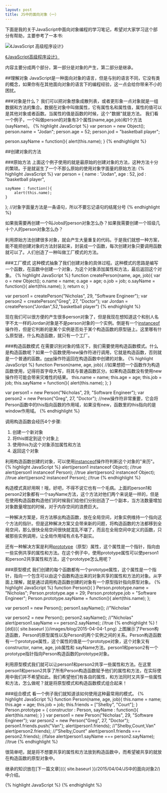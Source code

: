```yaml
---
layout: post
title: JS中的面向对象（一）
---
```

下面是我的关于JavaScript中面向对象编程的学习笔记，希望对大家学习这个部分有帮助，主要参考了一本书:

![《JavaScript 高级程序设计》](http://img3.douban.com/lpic/s8958650.jpg)

[《JavaScript高级程序设计》](http://book.douban.com/subject/10546125/ "《JavaScript高级程序设计》")

内容主要分成两个部分，第一部分是对象的产生，第二部分是继承。

##理解对象
JavaScript是一种面向对象的语言，但是与别的语言不同，它没有类的概念，如果你有在其他面向对象的语言下的编程经验，这一点会给你带来不小的困扰。

###对象是什么？
我们可以把对象想象成散列表，或者更形象一点对象就是一组数据和方法的集合。数据在对象中叫做属性，它有属性名和属性值，属性的值可以是其他对象或者函数。当属性的值是函数的时候，这个"数据"就是方法。
我们看一个例子，一个叫做person的对象有3个属性(name,age,job)和1个方法(sayName)。
{% highlight JavaScript %}
var person  = new Object();
person.name = "Jodan";
person.age  = 52;
person.jod  = "basketball player";

person.sayName = function(){
	alert(this.name);
}
{% endhighlight %}

##创建对象的方法

###原始方法
上面这个例子使用的就是最原始的创建对象的方法，这种方法十分的繁琐。于是就诞生了一个不那么原始的使用对象字面量的原始方法:
{% highlight JavaScript %}
var person  = {
	name : "Jodan",
	age  : 52,
	jod  : "basketball player",

	sayName : function(){
		alert(this.name);
	}
}; //对象字面量方法是一条语句，所以不要忘记语句的结尾分号
{% endhighlight %}

如果我需要再创建一个叫Jobs的person对象怎么办？如果我需要创建一个班级几十个人的person对象怎么办？

利用原始方法创建很多对象，就会产生大量重复的代码。于是我们就想一种方案，能不能把创建对象的方法封装起来，封装成一个函数，每次创建对象只要调用函数就可以了。人们创造了一种叫做工厂模式的方法。

###工厂模式
这种模式抽象了我们创建对象的具体过程。这种模式的思路是编写一个函数，在函数中创建一个对象，为这个对象添加属性和方法，最后返回这个对象。
{% highlight JavaScript %}
function createPerson(name, age, job){
	var o = new Object();
	o.name = name;
	o.age = age;
	o.job = job;
	o.sayName = function(){
		alert(this.name);
	};
	return o;
}

var person1 = createPerson("Nicholas", 29, "Software Engineer");
var person2 = createPerson("Greg", 27, "Doctor");
var Jordan  = createPerson("Jordan",52,"basketball player")
{% endhighlight %}

现在我们可以很方便的产生很多person对象了，但是我现在想知道这个和别人名字不太一样的Jordan对象是不是person对象的一个实例。倒是有一个[instanceof](https://developer.mozilla.org/zh-CN/docs/Web/JavaScript/Reference/Operators/instanceof)操作符，但是它判断的是某个实例是否处于某个构造函数的原型链上。这里哪有什么原型链，什么构造函数，就只有一个工厂。

###构造函数模式
在需要识别对象的情况下，我们需要使用构造函数模式。什么是构造函数呢？如果一个函数使用new操作符进行调用，它就是构造函数，否则就是一个普通的函数。[new](https://developer.mozilla.org/zh-CN/docs/Web/JavaScript/Reference/Operators/new)操作符返回在构造函数中创建的对象。
{% highlight JavaScript %}
function Person(name, age, job){
//如果想把一个函数作为构造函数使用，记得将首字母大写，将其与普通函数区分。如果构造函数没有使用new操作符可能会带来灾难性的结果。
	this.name = name;
	this.age = age;
	this.job = job;
	this.sayName = function(){
		alert(this.name);
	};
}

var person1 = new Person("Nicholas", 29, "Software Engineer");
var person2 = new Person("Greg", 27, "Doctor");
//new操作符非常重要，它会将Person函数中的this指向函数的作用域，如果没有new，函数里的this指向的是window作用域。
{% endhighlight %}

调用构造函数会经历4个步骤:

1. 创建一个新对象
2. 将this绑定到这个对象上
3. 使用this为这个对象添加属性和方法
4. 返回这个对象

利用构造函数创建的对象，可以使用[instanceof](https://developer.mozilla.org/zh-CN/docs/Web/JavaScript/Reference/Operators/instanceof)操作符判断这个对象的"来历"。
{% highlight JavaScript %}
alert(person1 instanceof Object); //true
alert(person1 instanceof Person); //true
alert(person2 instanceof Object); //true
alert(person2 instanceof Person); //true
{% endhighlight %}

构造模式真好用啊！哦，好吧，不得不说它也有一个毛病。上面的person1和person2对象都有一个sayName方法，这个方法对他们两个来说是一样的，但是在使用构造函数构造他们的时候我们给他们分别创造了一个副本，当方法数量增加对象数量增加的时候，对于内存空间的浪费巨大。

一种解决方案是，将方法移出构造函数，放在全局空间，对象实例维持一个指向这个方法的指针。但是这种解决方案又会带来新的问题，将构造函数的方法都移到全局空间，那么很快全局空间很快就混乱不堪了，而且在全局空间中定义的函数，只被那些实例调用，让全局作用域有点名不副实。

还有一种解决方案是利用[prototype](https://developer.mozilla.org/zh-CN/docs/Web/JavaScript/Reference/Global_Objects/Function/prototype)（原型）属性，这个属性是一个指针，指向由一些实例共享的属性和方法。在这个例子中，使用prototype属性可以使person1和person2共享属性和方法，这个prototype怎么用呢？

###原型模式
我们创建的每个函数都有一个prototype属性，这个属性是一个指针，指向一个包含可以由这个函数构造出来的对象共享的属性和方法的对象。从字面上理解，就是通过调用构造函数创建的对象有一个原型指针指向原型对象。
{% highlight JavaScript %}
function Person(){
}
Person.prototype.name = "Nicholas";
Person.prototype.age = 29;
Person.prototype.job = "Software Engineer";
Person.prototype.sayName = function(){
	alert(this.name);
};

var person1 = new Person();
person1.sayName(); //"Nicholas"

var person2 = new Person();
person2.sayName(); //"Nicholas"
alert(person1.sayName == person2.sayName); //true
{% endhighlight %}
![dd]({{ site.baseurl }}/images/blog/2015-04-04-1.png)
上图展示了Person构造函数，Person的原型属性以及Person的两个实例之间的关系。Person构造函数有一个prototype属性，这个属性的值是一个prototype对象，这个对象又有constructor, name, age, job属性和 sayName方法。person1和person2有一个prototype指针指向Person构造函数的prototype对象。

利用原型模式我们就可以让person1和person2共享一些属性和方法。在这里person1和person2共享了所有Person构造函数赋予他们的属性和方法，在实际使用中我们并不希望如此。我们希望他们有各自的属性，和方法同时又共享一些属性和方法，怎么做呢？就是将原型模式和构造函数模式组合起来！


###组合模式
看一个例子我们就知道该如何使用这种最常用的模式。
{% highlight JavaScript %}
function Person(name, age, job){
	this.name = name;
	this.age = age;
	this.job = job;
	this.friends = ["Shelby", "Court"];
}
Person.prototype = {
	constructor : Person,
	sayName : function(){
		alert(this.name);
	}
}
var person1 = new Person("Nicholas", 29, "Software Engineer");
var person2 = new Person("Greg", 27, "Doctor");
person1.friends.push("Van");
alert(person1.friends); //"Shelby,Count,Van"
alert(person2.friends); //"Shelby,Count"
alert(person1.friends === person2.friends); //false
alert(person1.sayName === person2.sayName); //true
{% endhighlight %}

很简单吧，就是将不想要共享的属性和方法放到构造函数中，而希望被共享的就放在构造函数的原型对象中。


继承的知识放在[下一篇文章]({{ site.baseurl }}/2015/04/04/JS中的面向对象2/)中介绍。

{% highlight JavaScript %}
{% endhighlight %}


























